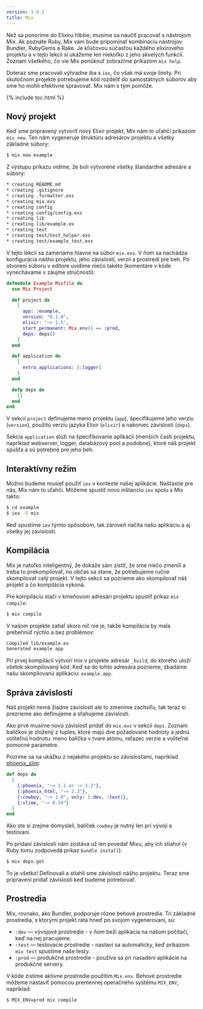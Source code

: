 ```yaml
---
version: 1.0.2
title: Mix
---
```


Než sa ponoríme do Elixiru hlbšie, musíme sa naučiť pracovať s nástrojom Mix. Ak poznáte Ruby, Mix vám bude pripomínať kombináciu nástrojov Bundler, RubyGems a Rake. Je kľúčovou súčasťou každého elixirového projektu a v tejto lekcii si ukážeme len niekoľko z jeho skvelých funkcií. Zoznam všetkého, čo vie Mix ponúknuť zobrazíme príkazom `mix help`.

Doteraz sme pracovali výhradne iba s `iex`, čo však má svoje limity. Pri skutočnom projekte potrebujeme kód rozdeliť do samostatných súborov aby sme ho mohli efektívne spravovať. Mix nám s tým pomôže.

{% include toc.html %}

## Nový projekt

Keď sme pripravený vytvoriť nový Elixir projekt, Mix nám to uľahčí príkazom `mix new`. Ten nám vygeneruje štruktúru adresárov projektu a všetky základné súbory:

```bash
$ mix new example
```

Z výstupu príkazu vidíme, že boli vytvorené všetky štandardné adresáre a súbory:

```bash
* creating README.md
* creating .gitignore
* creating .formatter.exs
* creating mix.exs
* creating config
* creating config/config.exs
* creating lib
* creating lib/example.ex
* creating test
* creating test/test_helper.exs
* creating test/example_test.exs
```

V tejto lekcii sa zameriame hlavne na súbor `mix.exs`. V ňom sa nachádza konfigurácia nášho projektu, jeho závislostí, verzií a prostredí pre beh. Po otvorení súboru v editore uvidíme niečo takéto (komentáre v kóde vynechávame v záujme stručnosti):

```elixir
defmodule Example.Mixfile do
  use Mix.Project

  def project do
    [
      app: :example,
      version: "0.1.0",
      elixir: "~> 1.5",
      start_permanent: Mix.env() == :prod,
      deps: deps()
    ]
  end

  def application do
    [
      extra_applications: [:logger]
    ]
  end

  defp deps do
    []
  end
end
```

V sekcii `project` definujeme meno projektu (`app`), špecifikujeme jeho verziu (`version`), použitú verziu jazyka Elixir (`elixir`) a nakoniec závislosti (`deps`).

Sekcia `application` slúži na špecifikovanie aplikácii (menších častí projektu, napríklad webserver, logger, databázový pool a podobne), ktoré náš projekt spúšťa a sú potrebné pre jeho beh.

## Interaktívny režim

Možno budeme musieť použiť `iex` v kontexte našej aplikácie. Našťastie pre nás, Mix nám to uľahčí. Môžeme spustiť novú inštanciu `iex` spolu s Mix takto:

```bash
$ cd example
$ iex -S mix
```

Keď spustíme `iex` týmto spôsobom, tak zároveň načíta našu aplikáciu a aj všetky jej závislosti.

## Kompilácia

Mix je natoľko inteligentný, že dokáže sám zistiť, že sme niečo zmenili a treba to prekompilovať, no občas sa stane, že potrebujeme ručne skompilovať celý projekt. V tejto sekcii sa pozrieme ako skompilovať náš projekt a čo kompilácia vykoná.

Pre kompiláciu stačí v kmeňovom adresári projektu spustiť príkaz `mix compile`:

```bash
$ mix compile
```

V našom projekte zatiaľ skoro nič nie je, takže kompilácia by mala prebehnúť rýchlo a bez problémov:

```bash
Compiled lib/example.ex
Generated example app
```

Pri prvej kompilácii vytvorí mix v projekte adresár `_build`, do ktorého uloží všetok skompilovaný kód. Keď sa do tohto adresára pozrieme, zbadáme našu skompilovanú aplikáciu: `example.app`.

## Správa závislostí

Náš projekt nemá žiadne závislosti ale to zmeníme zachvíľu, tak teraz si prezrieme ako definujeme a sťahujeme závislosti.

Ako prvé musíme novú závislosť pridať do `mix.exs` v sekcii `deps`. Zoznam balíčkov je zložený z tuples, ktoré majú dve požadované hodnoty a jednú voliteľnú hodnotu: meno balíčka v tvare atómu, reťazec verzie a voliteľné pomocné parametre.

Pozrime sa na ukážku z nejakého projektu so závislosťami, napríklad [phoenix_slim](https://github.com/doomspork/phoenix_slim):

```elixir
def deps do
  [
    {:phoenix, "~> 1.1 or ~> 1.2"},
    {:phoenix_html, "~> 2.3"},
    {:cowboy, "~> 1.0", only: [:dev, :test]},
    {:slime, "~> 0.14"}
  ]
end
```

Ako ste si zrejme domysleli, balíček `cowboy` je nutný len pri vývoji a testovaní.

Po pridaní závislostí nám zostáva už len povedať Mixu, aby ich stiahol (v Ruby tomu zodpovedá príkaz `bundle install`):

```bash
$ mix deps.get
```

To je všetko! Definovali a stiahli sme závislosti nášho projektu. Teraz sme pripravení pridať závislosti keď budeme potrebovať.

## Prostredia

Mix, rovnako, ako Bundler, podporuje rôzne behové prostredia. Tri základné prostredia, s ktorými projekt ráta hneď po svojom vygenerovaní, sú:

+ `:dev` — vývojové prostredie - v ňom beží aplikácia na našom počítači, keď na nej pracujeme.
+ `:test` — testovacie prostredie - nastaví sa automaticky, keď príkazom `mix test` spustíme naše testy.
+ `:prod` — produkčné prostredie - používa sa pri nasadení aplikácie na produkčné servery.

V kóde zistíme aktívne prostredie použitím `Mix.env`. Behové prostredie môžeme nastaviť pomocou premennej operačného systému `MIX_ENV`, napríklad:

```bash
$ MIX_ENV=prod mix compile
```
